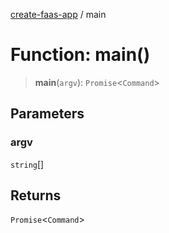 [create-faas-app](../README.md) / main

# Function: main()

> **main**(`argv`): `Promise`\<`Command`\>

## Parameters

### argv

`string`[]

## Returns

`Promise`\<`Command`\>
